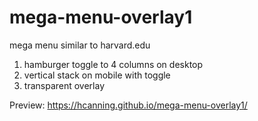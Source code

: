 # mega-menu-overlay1
mega menu similar to harvard.edu

1. hamburger toggle to 4 columns on desktop
2. vertical stack on mobile with toggle
3. transparent overlay

Preview: https://hcanning.github.io/mega-menu-overlay1/
